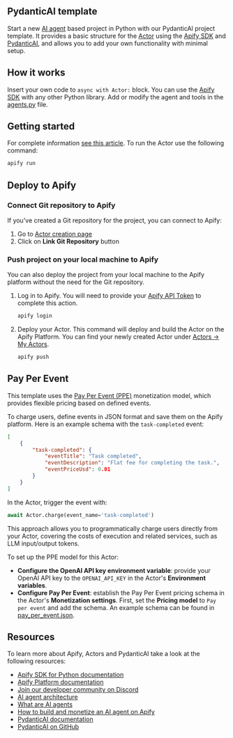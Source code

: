 ## PydanticAI template

Start a new [AI agent](https://blog.apify.com/what-are-ai-agents/) based project in Python with our PydanticAI project template. It provides a basic structure for the [Actor](https://apify.com/actors) using the [Apify SDK](https://docs.apify.com/sdk/python/) and [PydanticAI](https://ai.pydantic.dev/), and allows you to add your own functionality with minimal setup.

## How it works

Insert your own code to `async with Actor:` block. You can use the [Apify SDK](https://docs.apify.com/sdk/python/) with any other Python library. Add or modify the agent and tools in the [agents.py](src/agents.py) file.

## Getting started

For complete information [see this article](https://docs.apify.com/platform/actors/development#build-actor-locally). To run the Actor use the following command:

```bash
apify run
```

## Deploy to Apify

### Connect Git repository to Apify

If you've created a Git repository for the project, you can connect to Apify:

1. Go to [Actor creation page](https://console.apify.com/actors/new)
2. Click on **Link Git Repository** button

### Push project on your local machine to Apify

You can also deploy the project from your local machine to the Apify platform without the need for the Git repository.

1. Log in to Apify. You will need to provide your [Apify API Token](https://console.apify.com/account/integrations) to complete this action.

    ```bash
    apify login
    ```

2. Deploy your Actor. This command will deploy and build the Actor on the Apify Platform. You can find your newly created Actor under [Actors -> My Actors](https://console.apify.com/actors?tab=my).

    ```bash
    apify push
    ```

## Pay Per Event

This template uses the [Pay Per Event (PPE)](https://docs.apify.com/platform/actors/publishing/monetize#pay-per-event-pricing-model) monetization model, which provides flexible pricing based on defined events.

To charge users, define events in JSON format and save them on the Apify platform. Here is an example schema with the `task-completed` event:

```json
[
    {
        "task-completed": {
            "eventTitle": "Task completed",
            "eventDescription": "Flat fee for completing the task.",
            "eventPriceUsd": 0.01
        }
    }
]
```

In the Actor, trigger the event with:

```python
await Actor.charge(event_name='task-completed')
```

This approach allows you to programmatically charge users directly from your Actor, covering the costs of execution and related services, such as LLM input/output tokens.

To set up the PPE model for this Actor:

- **Configure the OpenAI API key environment variable**: provide your OpenAI API key to the `OPENAI_API_KEY` in the Actor's **Environment variables**.
- **Configure Pay Per Event**: establish the Pay Per Event pricing schema in the Actor's **Monetization settings**. First, set the **Pricing model** to `Pay per event` and add the schema. An example schema can be found in [pay_per_event.json](.actor/pay_per_event.json).

## Resources

To learn more about Apify, Actors and PydanticAI take a look at the following resources:

- [Apify SDK for Python documentation](https://docs.apify.com/sdk/python)
- [Apify Platform documentation](https://docs.apify.com/platform)
- [Join our developer community on Discord](https://discord.com/invite/jyEM2PRvMU)
- [AI agent architecture](https://blog.apify.com/ai-agent-architecture)
- [What are AI agents](https://blog.apify.com/what-are-ai-agents/)
- [How to build and monetize an AI agent on Apify](https://blog.apify.com/how-to-build-an-ai-agent/)
- [PydanticAI documentation](https://ai.pydantic.dev/)
- [PydanticAI on GitHub](https://github.com/pydantic/pydantic-ai)
